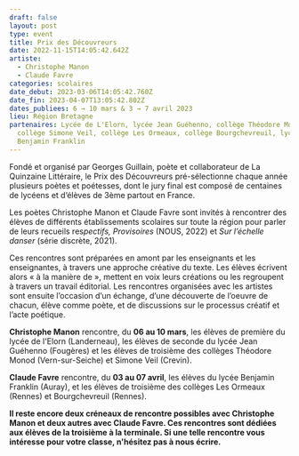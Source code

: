 ```yaml
---
draft: false
layout: post
type: event
title: Prix des Découvreurs
date: 2022-11-15T14:05:42.642Z
artiste:
  - Christophe Manon
  - Claude Favre
categories: scolaires
date_debut: 2023-03-06T14:05:42.760Z
date_fin: 2023-04-07T13:05:42.802Z
dates_publiees: 6 → 10 mars & 3 → 7 avril 2023
lieu: Région Bretagne
partenaires: Lycée de L'Elorn, lycée Jean Guéhenno, collège Théodore Monod,
  collège Simone Veil, collège Les Ormeaux, collège Bourgchevreuil, lycée
  Benjamin Franklin
---
```

Fondé et organisé par Georges Guillain, poète et collaborateur de La Quinzaine Littéraire, le Prix des Découvreurs pré-sélectionne chaque année plusieurs poètes et poétesses, dont le jury final est composé de centaines de lycéens et d’élèves de 3ème partout en France.

Les poètes Christophe Manon et Claude Favre sont invités à rencontrer des élèves de différents établissements scolaires sur toute la région pour parler de leurs recueils res*pectifs, Provisoires* (NOUS, 2022) et *Sur l’échelle danser* (série discrète, 2021).

Ces rencontres sont préparées en amont par les enseignants et les enseignantes, à travers une approche créative du texte. Les élèves écrivent alors « à la manière de », mettent en voix leurs créations ou les regroupent à travers un travail éditorial. Les rencontres organisées avec les artistes sont ensuite l’occasion d’un échange, d’une découverte de l’oeuvre de chacun, élève comme poète, et de discussions sur le processus créatif et l’acte poétique.

**Christophe Manon** rencontre, du **06 au 10 mars**, les élèves de première du lycée de l'Elorn (Landerneau), les élèves de seconde du lycée Jean Guéhenno (Fougères) et les élèves de troisième des collèges Théodore Monod (Vern-sur-Seiche) et Simone Veil (Crevin).

**Claude Favre** rencontre, du **03 au 07 avril**, les élèves du lycée Benjamin Franklin (Auray), et les élèves de troisième des collèges Les Ormeaux (Rennes) et Bourgchevreuil (Rennes).

**Il reste encore deux créneaux de rencontre possibles avec Christophe Manon et deux autres avec Claude Favre. Ces rencontres sont dédiées aux élèves de la troisième à la terminale. Si une telle rencontre vous intéresse pour votre classe, n'hésitez pas à nous écrire.**